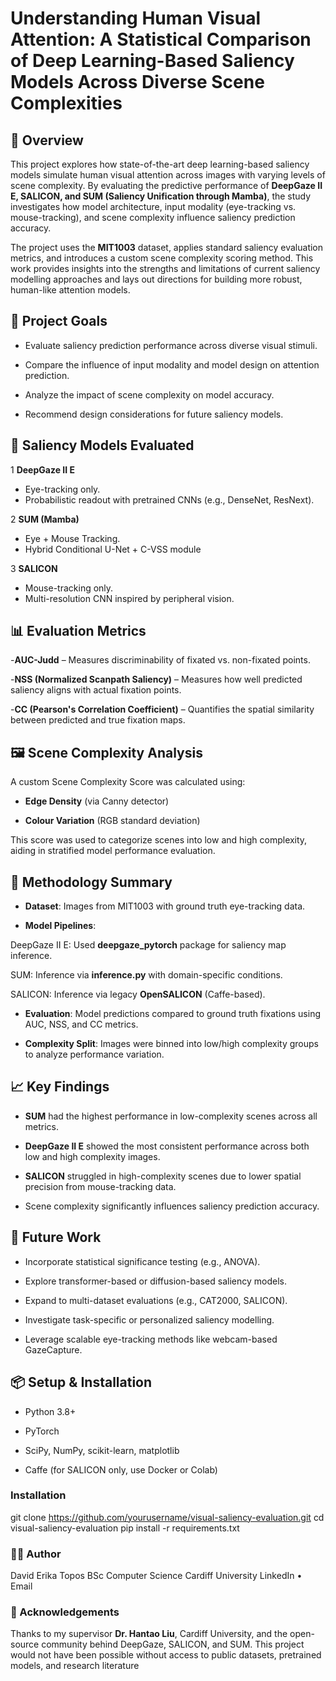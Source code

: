 # Understanding Human Visual Attention: A Statistical Comparison of Deep Learning-Based Saliency Models Across Diverse Scene Complexities
## 📌 Overview
This project explores how state-of-the-art deep learning-based saliency models simulate human visual attention across images with varying levels of scene complexity. By evaluating the predictive performance of **DeepGaze II E, SALICON, and SUM (Saliency Unification through Mamba)**, the study investigates how model architecture, input modality (eye-tracking vs. mouse-tracking), and scene complexity influence saliency prediction accuracy.

The project uses the **MIT1003** dataset, applies standard saliency evaluation metrics, and introduces a custom scene complexity scoring method. This work provides insights into the strengths and limitations of current saliency modelling approaches and lays out directions for building more robust, human-like attention models.

## 🎯 Project Goals
- Evaluate saliency prediction performance across diverse visual stimuli.

- Compare the influence of input modality and model design on attention prediction.

- Analyze the impact of scene complexity on model accuracy.

- Recommend design considerations for future saliency models.

## 🧠 Saliency Models Evaluated
1 **DeepGaze II E** 
- Eye-tracking only.
- Probabilistic readout with pretrained CNNs (e.g., DenseNet, ResNext).

2 **SUM (Mamba)**
- Eye + Mouse Tracking.
- 	Hybrid Conditional U-Net + C-VSS module

3 **SALICON**
- Mouse-tracking only.
- Multi-resolution CNN inspired by peripheral vision.

## 📊 Evaluation Metrics
-**AUC-Judd** – Measures discriminability of fixated vs. non-fixated points.

-**NSS (Normalized Scanpath Saliency)** – Measures how well predicted saliency aligns with actual fixation points.

-**CC (Pearson's Correlation Coefficient)** – Quantifies the spatial similarity between predicted and true fixation maps.

## 🖼️ Scene Complexity Analysis
A custom Scene Complexity Score was calculated using:

- **Edge Density** (via Canny detector)

- **Colour Variation** (RGB standard deviation)

This score was used to categorize scenes into low and high complexity, aiding in stratified model performance evaluation.

## 🧪 Methodology Summary
- **Dataset**: Images from MIT1003 with ground truth eye-tracking data.

- **Model Pipelines**:

DeepGaze II E: Used **deepgaze_pytorch** package for saliency map inference.

SUM: Inference via **inference.py** with domain-specific conditions.

SALICON: Inference via legacy **OpenSALICON** (Caffe-based).

- **Evaluation**: Model predictions compared to ground truth fixations using AUC, NSS, and CC metrics.

- **Complexity Split**: Images were binned into low/high complexity groups to analyze performance variation.

## 📈 Key Findings
- **SUM** had the highest performance in low-complexity scenes across all metrics.

- **DeepGaze II E** showed the most consistent performance across both low and high complexity images.

- **SALICON** struggled in high-complexity scenes due to lower spatial precision from mouse-tracking data.

- Scene complexity significantly influences saliency prediction accuracy.

## 🚀 Future Work
- Incorporate statistical significance testing (e.g., ANOVA).

- Explore transformer-based or diffusion-based saliency models.

- Expand to multi-dataset evaluations (e.g., CAT2000, SALICON).

- Investigate task-specific or personalized saliency modelling.

- Leverage scalable eye-tracking methods like webcam-based GazeCapture.

## 📦 Setup & Installation
- Python 3.8+

- PyTorch

- SciPy, NumPy, scikit-learn, matplotlib

- Caffe (for SALICON only, use Docker or Colab)

### Installation
git clone https://github.com/yourusername/visual-saliency-evaluation.git
cd visual-saliency-evaluation
pip install -r requirements.txt

### 🧑‍💻 Author
David Erika Topos
BSc Computer Science
Cardiff University
LinkedIn • Email

### 📜 Acknowledgements
Thanks to my supervisor **Dr. Hantao Liu**, Cardiff University, and the open-source community behind DeepGaze, SALICON, and SUM. This project would not have been possible without access to public datasets, pretrained models, and research literature
